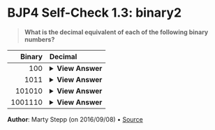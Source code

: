 # BJP4 Self-Check 1.3: binary2

> **What is the decimal equivalent of each of the following binary numbers?**

<table>
  <thead>
    <tr>
      <th align="right">Binary</th>
      <th align="left">Decimal</th>
    </tr>
  </thead>
  <tbody>
    <tr>
      <td align="right">100</td>
      <td>
        <details>
          <summary><strong>View Answer</strong></summary>
          <strong>4</strong>
        </details>
      </td>
    </tr>
    <tr>
      <td align="right">1011</td>
      <td>
        <details>
          <summary><strong>View Answer</strong></summary>
          <strong>11</strong>
        </details>
      </td>
    </tr>
    <tr>
      <td align="right">101010</td>
      <td>
        <details>
          <summary><strong>View Answer</strong></summary>
          <strong>42</strong>
        </details>
      </td>
    </tr>
    <tr>
      <td align="right">1001110</td>
      <td>
        <details>
          <summary><strong>View Answer</strong></summary>
          <strong>78</strong>
        </details>
      </td>
    </tr>
  </tbody>
</table>

**Author**: Marty Stepp (on 2016/09/08) • [Source](https://practiceit.cs.washington.edu/problem/view/bjp4/chapter1/s3-binary2)

